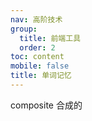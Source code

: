 ```yaml
---
nav: 高阶技术
group:
  title: 前端工具
  order: 2
toc: content
mobile: false
title: 单词记忆
---
```


composite 合成的
